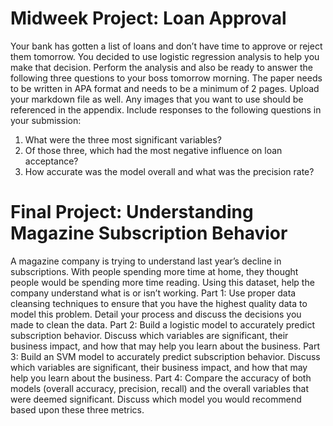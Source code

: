 # Midweek Project: Loan Approval
Your bank has gotten a list of loans and don’t have time to approve or reject them tomorrow. You decided to use logistic regression analysis to help you make that decision. Perform the analysis and also be ready to answer the following three questions to your boss tomorrow morning. The paper needs to be written in APA format and needs to be a minimum of 2 pages. Upload your markdown file as well. Any images that you want to use should be referenced in the appendix. Include responses to the following questions in your submission:
1) What were the three most significant variables?
2) Of those three, which had the most negative influence on loan acceptance?
3) How accurate was the model overall and what was the precision rate?

# Final Project: Understanding Magazine Subscription Behavior
A magazine company is trying to understand last year’s decline in subscriptions. With people spending more time at home, they thought people would be spending more time reading. Using this dataset, help the company understand what is or isn’t working.
Part 1: Use proper data cleansing techniques to ensure that you have the highest quality data to model this problem. Detail your process and discuss the decisions you made to clean the data.
Part 2: Build a logistic model to accurately predict subscription behavior. Discuss which variables are significant, their business impact, and how that may help you learn about the business.
Part 3: Build an SVM model to accurately predict subscription behavior. Discuss which variables are significant, their business impact, and how that may help you learn about the business.
Part 4: Compare the accuracy of both models (overall accuracy, precision, recall) and the overall variables that were deemed significant. Discuss which model you would recommend based upon these three metrics.
